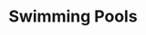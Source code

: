 ---
title: Swimming Pools
slug: swimming-pools
artist: Kendrick Lamar
vimeo: 46933975
position: 173
---